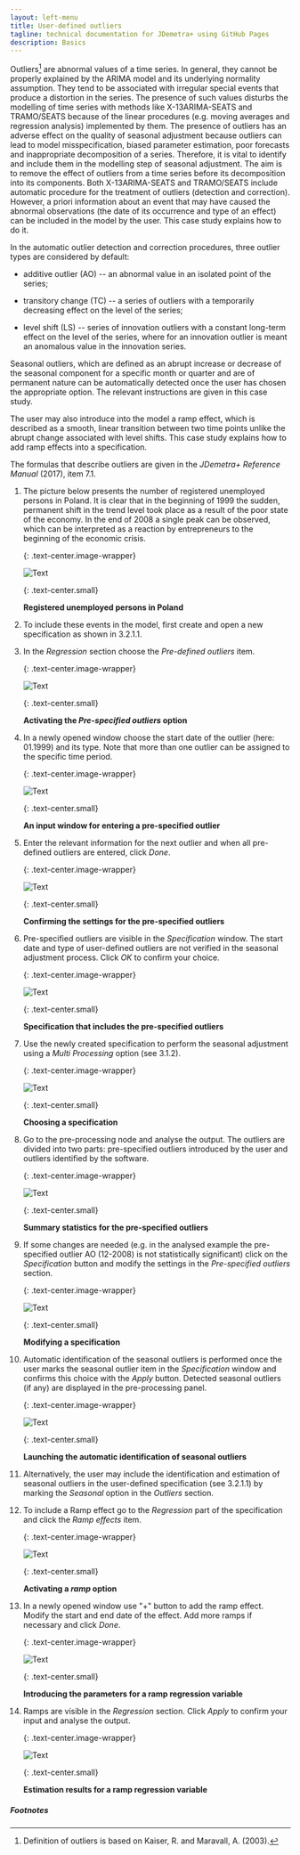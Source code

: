 ```yaml
---
layout: left-menu
title: User-defined outliers
tagline: technical documentation for JDemetra+ using GitHub Pages
description: Basics
---
```


Outliers[^2] are abnormal values of a time series. In general, they
cannot be properly explained by the ARIMA model and its underlying
normality assumption. They tend to be associated with irregular
special events that produce a distortion in the series. The presence of
such values disturbs the modelling of time series with methods like
X-13ARIMA-SEATS and TRAMO/SEATS because of the linear procedures (e.g.
moving averages and regression analysis) implemented by them. The
presence of outliers has an adverse effect on the quality of seasonal
adjustment because outliers can lead to model misspecification,
biased parameter estimation, poor forecasts and inappropriate
decomposition of a series. Therefore, it is vital to identify and
include them in the modelling step of seasonal adjustment. The aim is to
remove the effect of outliers from a time series before its
decomposition into its components. Both X-13ARIMA-SEATS and TRAMO/SEATS
include automatic procedure for the treatment of outliers (detection and
correction). However, a priori information about an event that may have
caused the abnormal observations (the date of its occurrence and type of an
effect) can be included in the model by the user. This case study
explains how to do it.

In the automatic outlier detection and correction procedures, three
outlier types are considered by default:

-   additive outlier (AO) -- an abnormal value in an isolated point of
    the series;

-   transitory change (TC) -- a series of outliers with a temporarily
    decreasing effect on the level of the series;

-   level shift (LS) -- series of innovation outliers with a
    constant long-term effect on the level of the series, where for an
    innovation outlier is meant an anomalous value in the innovation
    series.

Seasonal outliers, which are defined as an abrupt increase or decrease
of the seasonal component for a specific month or quarter and are of
permanent nature can be automatically detected once the user has chosen the
appropriate option. The relevant instructions are given in this case
study.

The user may also introduce into the model a ramp effect, which is
described as a smooth, linear transition between two time points unlike
the abrupt change associated with level shifts. This case study explains
how to add ramp effects into a specification.

The formulas that describe outliers are given in the *JDemetra+
Reference Manual* (2017), item 7.1.

1.  The picture below presents the number of registered
    unemployed persons in Poland. It is clear that in the beginning of
    1999 the sudden, permanent shift in the trend level took place as a
    result of the poor state of the economy. In the end of 2008 a
    single peak can be observed, which can be interpreted as a reaction
    by entrepreneurs to the beginning of the economic crisis.

	{: .text-center.image-wrapper}

	![Text](/assets/img/user-guide/UG_SA_image13.jpg)

	{: .text-center.small}
	
	**Registered unemployed persons in Poland**

2.  To include these events in the model, first create and open a new
    specification as shown in 3.2.1.1.

3.  In the *Regression* section choose the *Pre-defined outliers* item.

	{: .text-center.image-wrapper}

	![Text](/assets/img/user-guide/UG_SA_image14.jpg)

	{: .text-center.small}

	**Activating the *Pre-specified outliers* option**

4.  In a newly opened window choose the start date of the outlier (here: 01.1999) and
    its type. Note that more than one outlier can be assigned
    to the specific time period.

	{: .text-center.image-wrapper}

	![Text](/assets/img/user-guide/UG_SA_image15.jpg)

	{: .text-center.small}

	**An input window for entering a pre-specified outlier**

5.  Enter the relevant information for the next outlier and
    when all pre-defined outliers are entered, click *Done*.

	{: .text-center.image-wrapper}

	![Text](/assets/img/user-guide/UG_SA_image16.jpg)

	{: .text-center.small}

	**Confirming the settings for the pre-specified outliers**

6.  Pre-specified outliers are visible in the *Specification* window.
    The start date and type of user-defined outliers are not
    verified in the seasonal adjustment process. Click *OK* to confirm
    your choice.

	{: .text-center.image-wrapper}

	![Text](/assets/img/user-guide/UG_SA_image17.jpg)

	{: .text-center.small}

	**Specification that includes the pre-specified outliers**

7.  Use the newly created specification to perform the seasonal adjustment
    using a *Multi Processing* option (see 3.1.2).

	{: .text-center.image-wrapper}

	![Text](/assets/img/user-guide/UG_SA_image18.jpg)

	{: .text-center.small}

	**Choosing a specification**

8.  Go to the pre-processing node and analyse the output. The outliers
    are divided into two parts: pre-specified outliers introduced by the
    user and outliers identified by the software.

	{: .text-center.image-wrapper}

	![Text](/assets/img/user-guide/UG_SA_image19.jpg)

	{: .text-center.small}

	**Summary statistics for the pre-specified outliers**

9.  If some changes are needed (e.g. in the analysed example the
    pre-specified outlier AO (12-2008) is not statistically significant)
    click on the *Specification* button and modify the settings in the
    *Pre-specified outliers* section.
	
	{: .text-center.image-wrapper}

	![Text](/assets/img/user-guide/UG_SA_image20.jpg)

	{: .text-center.small}

	**Modifying a specification**

10. Automatic identification of the seasonal outliers is performed once
    the user marks the seasonal outlier item in the *Specification*
    window and confirms this choice with the *Apply* button. Detected
    seasonal outliers (if any) are displayed in the pre-processing
    panel.

	{: .text-center.image-wrapper}

	![Text](/assets/img/user-guide/UG_SA_image21.jpg)

	{: .text-center.small}

	**Launching the automatic identification of seasonal outliers**

11. Alternatively, the user may include the identification and estimation of
    seasonal outliers in the user-defined specification (see
    3.2.1.1) by marking the *Seasonal* option in the *Outliers* section.

12. To include a Ramp effect go to the *Regression* part of the
    specification and click the *Ramp effects* item.

	{: .text-center.image-wrapper}

	![Text](/assets/img/user-guide/UG_SA_image22.jpg)

	{: .text-center.small}

	**Activating a *ramp* option**

13. In a newly opened window use "+" button to add the ramp effect. Modify
    the start and end date of the effect. Add more ramps if
    necessary and click *Done*.

	{: .text-center.image-wrapper}

	![Text](/assets/img/user-guide/UG_SA_image23.jpg)

	{: .text-center.small}

	**Introducing the parameters for a ramp regression variable**

14. Ramps are visible in the *Regression* section. Click *Apply* to
    confirm your input and analyse the output.

	{: .text-center.image-wrapper}

	![Text](/assets/img/user-guide/UG_SA_image24.jpg)

	{: .text-center.small}
	

	**Estimation results for a ramp regression variable**

##### Footnotes

[^2]: Definition of outliers is based on Kaiser, R. and Maravall, A.
    (2003).
